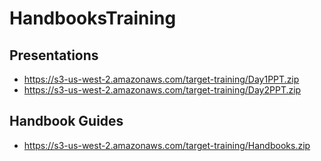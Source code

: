 # HandbooksTraining

## Presentations
* https://s3-us-west-2.amazonaws.com/target-training/Day1PPT.zip
* https://s3-us-west-2.amazonaws.com/target-training/Day2PPT.zip

## Handbook Guides
* https://s3-us-west-2.amazonaws.com/target-training/Handbooks.zip
